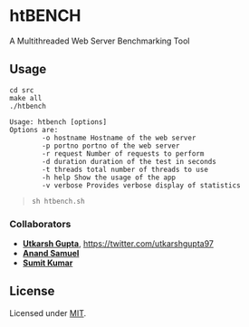 # htBENCH
A Multithreaded Web Server Benchmarking Tool

## Usage

```
cd src
make all
./htbench
```
```
Usage: htbench [options]
Options are:
        -o hostname Hostname of the web server
        -p portno portno of the web server
        -r request Number of requests to perform
        -d duration duration of the test in seconds
        -t threads total number of threads to use
        -h help Show the usage of the app
        -v verbose Provides verbose display of statistics
```
> `sh htbench.sh`


### Collaborators

* [__Utkarsh Gupta__](https://github.com/UtkarshGupta-CS), <https://twitter.com/utkarshgupta97>
* [__Anand Samuel__](https://github.com/AndyPSam)
* [__Sumit Kumar__](https://github.com/sumit1202)

## License

Licensed under [MIT](./LICENSE).